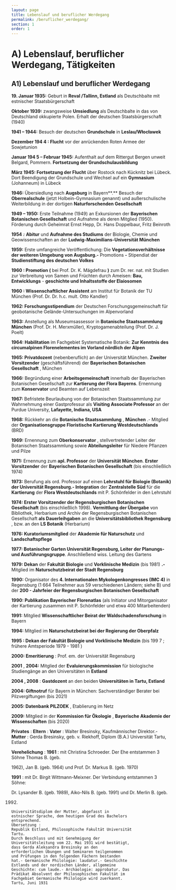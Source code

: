 ```yaml
---
layout: page
title: Lebenslauf und beruflicher Werdegang
permalink: /beruflicher_werdegang/
section: 1
order: 1
---
```


# A) Lebenslauf, beruflicher Werdegang, Tätigkeiten

## A1) Lebenslauf und beruflicher Werdegang

**19. Januar 1935:** Geburt in **Reval /Tallinn, Estland** als Deutschbalte mit
estnischer Staatsbürgerschaft

**Oktober 1939:** zwangsweise **Umsiedlung** als Deutschbalte in das von
Deutschland okkupierte Polen. Erhalt der deutschen Staatsbürgerschaft (1940)

**1941 – 1944:** Besuch der deutschen **Grundschule** in **Leslau/Włocławek**

**Dezember 194 4 : Flucht** vor der anrückenden Roten Armee der Sowjetunion

**Januar 194 5 – Februar 1945:** Aufenthalt auf dem Rittergut Bergen unweit
Belgard, Pommern. **Fortsetzung der Grundschulausbildung**

**März 1945: Fortsetzung der Flucht** über Rostock nach Kücknitz bei Lübeck. Dort
Beendigung der Grundschule und Wechsel auf ein **Gymnasium** (Johanneum) in
Lübeck

**1946:** Übersiedlung nach **Augsburg** in Bayern**.** Besuch der **Oberrealschule**
(jetzt Holbein-Gymnasium genannt) und außerschulische Weiterbildung in der
dortigen **Naturforschenden Gesellschaft**

**1949 – 1950:** Erste Teilnahme (1949) an Exkursionen der **Bayerischen
Botanischen Gesellschaft** und Aufnahme als deren Mitglied (1950). Förderung
durch Geheimrat Ernst Hepp, Dr. Hans Doppelbaur, Fritz Beinroth

**1954** **_:_** **Abitur** und **Aufnahme des Studiums** der Biologie, Chemie und
Geowissenschaften an der **Ludwig-Maximilians-Universität München**

**1959:** Erste umfangreiche Veröffentlichung: Die **Vegetationsverhältnisse der
weiteren Umgebung von Augsburg.-** Promotions **-** Stipendiat der
**Studienstiftung des deutschen Volkes**

**1960 : Promotion (** bei Prof. Dr. K. Mägdefrau **)** zum Dr. rer. nat. mit Studien zur
Verbreitung von Samen und Früchten durch Ameisen: **Bau, Entwicklungs** -
**geschichte und Inhaltsstoffe der Elaiosomen**

**1960 : Wissenschaftlicher Assistent** am Institut für Botanik der TU München
(Prof. Dr. Dr. h.c. mult. Otto Kandler)

**1962: Forschungsstipendium** der Deutschen Forschungsgemeinschaft für
geobotanische Gelände-Untersuchungen im Alpenvorland

**1963:** Anstellung als Museumsassessor in **Botanische Staatssammlung
München** (Prof. Dr. H. Merxmüller), Kryptogamenabteilung (Prof. Dr. J. Poelt)

**1964: Habilitation** im Fachgebiet Systematische Botanik: **Zur Kenntnis des
circumalpinen Florenelementes im Vorland nördlich der Alpen**


**1965: Privatdozent** (nebenberuflich) an der Universität München. **Zweiter
Vorsitzender** (geschäftsführend) der **Bayerischen Botanischen Gesellschaft** ,
München

**1966:** Begründung einer **Arbeitsgemeinschaft** innerhalb der Bayerischen
Botanischen Gesellschaft zur **Kartierung der Flora Bayerns**. Ernennung zum
**Konservator** und Beamten auf Lebenszeit

**1967:** Befristete Beurlaubung von der Botanischen Staatssammlung zur
Wahrnehmung einer Gastprofessur als **Visiting Associate Professor** an der
Purdue University, **Lafayette, Indiana, USA**

**1968:** Rückkehr an die **Botanische Staatssammlung** , **München** .- Mitglied der
**Organisationsgruppe Floristische Kartierung Westdeutschlands** (BRD)

**1969:** Ernennung zum **Oberkonservator** , stellvertretender Leiter der
Botanischen Staatssammlung sowie **Abteilungsleiter** für Niedere Pflanzen und
Pilze

**1971:** Ernennung zum **apl. Professor** der **Universität München**. **Erster
Vorsitzender** der **Bayerischen Botanischen Gesellschaft** (bis einschließlich
1974)

**1973:** Berufung als ord. Professor auf einen **Lehrstuhl für Biologie (Botanik) der
Universität Regensburg.- Integration** der **Zentralstelle Süd** für die **Kartierung**
der **Flora Westdeutschlands** mit P. Schönfelder in den Lehrstuhl

**1974: Erster Vorsitzender der Regensburgischen Botanischen Gesellschaft** (bis
einschließlich 1998). **Vermittlung der Übergabe** von Bibliothek, Herbarium und
Archiv der Regensburgischen Botanischen Gesellschaft **als Dauerleihgaben** an
die **Universitätsbibliothek Regensburg** , bzw. an den **LS Botanik** (Herbarium)

**1976: Kuratoriumsmitglied** der **Akademie für Naturschutz** und
**Landschaftspflege**

**1977: Botanischer Garten Universität Regensburg, Leiter der Planungs- und
Ausführungsgruppe**. Anschließend wiss. Leitung des Gartens

**1979: Dekan** der **Fakultät Biologie** und **Vorklinische Medizin** (bis 1981) **.-**
Mitglied im **Naturschutzbeirat der Stadt Regensburg**

**1990:** Organisator des **4. Internationalen Mykologenkongresses (IMC 4)** in
Regensburg (1 664 Teilnehmer aus 59 verschiedenen Ländern; siehe B) und der
**200 - Jahrfeier der Regensburgischen Botanischen Gesellschaft**

**1990: Publikation Bayerischer Florenatlas** (als Initiator und Mitorganisator der
Kartierung zusammen mit P. Schönfelder und etwa 400 Mitarbeitenden)

**1991:** Mitglied **Wissenschaftlicher Beirat der Waldschadensforschung** in
Bayern


**1994:** Mitglied im **Naturschutzbeirat bei der Regierung der Oberpfalz**

**1995 : Dekan der Fakultät Biologie und Vorklinische Medizin** (bis 199 7 ; frühere
Amtsperiode 1979 - 1981 )

**2000: Emeritierung** : Prof. em. der Universität Regensburg

**2001** , **2004:** Mitglied der **Evaluierungskommission** für biologische
Studiengänge an den Universitäten in **Estland**

**2004 , 2008** : **Gastdozent** an den beiden **Universitäten in Tartu, Estland**

**2004: Giftnotruf** für Bayern in München: Sachverständiger Berater bei
Pilzvergiftungen (bis 2021)

**2005: Datenbank PILZOEK** , Etablierung im Netz

**2009:** Mitglied in der **Kommission für Ökologie** , **Bayerische Akademie der
Wissenschaften** (bis 2020)

**Privates** :
**Eltern** : **Vater** : Walter Bresinsky, Kaufmännischer Direktor.- **Mutter** : Gerda
Bresinsky, geb. v. Riekhoff, Diplom (B.A.) Universität Tartu, Estland

**Verehelichung** :
**1961** : mit Christina Schroeder. Der Ehe entstammen 3 Söhne Thomas B. (geb.

1962), Jan B. (geb. 1964) und Prof. Dr. Markus B. (geb. 1970)

**1991** : mit Dr. Birgit Wittmann-Meixner. Der Verbindung entstammen 3 Söhne:

Dr. Lysander B. (geb. 1989), Aiko-Nils B. (geb. 1991) und Dr. Merlin B. (geb.

1992)

```
Universitätsdiplom der Mutter, abgefasst in
estnischer Sprache, dem heutigen Grad des Bachelors
entsprechend.
Übersetzung :
Republik Estland, Philosophische Fakultät Universität
Tartu.
Durch Beschluss und mit Genehmigung der
Universitätsleitung vom 22. Mai 1931 wird bestätigt,
dass Gerda Aleksandra Bresinsky an den
erforderlichen Übungen und Seminaren teilgenommen
und Prüfungen in den folgenden Fächern bestanden
hat.- Germanische Philologie: laudatur.- Geschichte
Estlands und der nordischen Länder, allgemeine
Geschichte: cum laude.- Archäologie: approbatur. Das
Prädikat Absolvent der Philosophischen Fakultät im
Fachgebiet Germanische Philologie wird zuerkannt.
Tartu, Juni 1931
```

